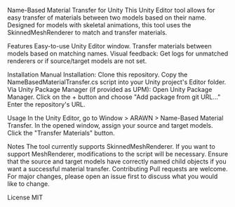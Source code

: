 Name-Based Material Transfer for Unity
This Unity Editor tool allows for easy transfer of materials between two models based on their name. Designed for models with skeletal animations, this tool uses the SkinnedMeshRenderer to match and transfer materials.

Features
Easy-to-use Unity Editor window.
Transfer materials between models based on matching names.
Visual feedback: Get logs for unmatched renderers or if source/target models are not set.

Installation
Manual Installation:
Clone this repository.
Copy the NameBasedMaterialTransfer.cs script into your Unity project's Editor folder.
Via Unity Package Manager (if provided as UPM):
Open Unity Package Manager.
Click on the + button and choose "Add package from git URL..."
Enter the repository's URL.

Usage
In the Unity Editor, go to Window > ARAWN > Name-Based Material Transfer.
In the opened window, assign your source and target models.
Click the "Transfer Materials" button.

Notes
The tool currently supports SkinnedMeshRenderer. If you want to support MeshRenderer, modifications to the script will be necessary.
Ensure that the source and target models have correctly named child objects if you want a successful material transfer.
Contributing
Pull requests are welcome. For major changes, please open an issue first to discuss what you would like to change.

License
MIT
